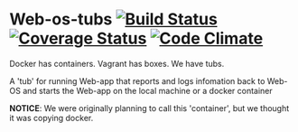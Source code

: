 # Web-os-tubs [![Build Status](https://travis-ci.org/Gum-Joe/Web-OS-container.svg)](https://travis-ci.org/Gum-Joe/Web-OS-container) [![Coverage Status](https://coveralls.io/repos/Gum-Joe/Web-OS-container/badge.svg?branch=master&service=github)](https://coveralls.io/github/Gum-Joe/Web-OS-container?branch=master) [![Code Climate](https://codeclimate.com/github/Gum-Joe/Web-OS-container/badges/gpa.svg)](https://codeclimate.com/github/Gum-Joe/Web-OS-container)
Docker has containers.
Vagrant has boxes.
We have tubs.

A 'tub' for running Web-app that reports and logs infomation back to Web-OS and starts the Web-app on the local machine or a docker container

**NOTICE**: We were originally planning to call this 'container', but we thought it was copying docker.
